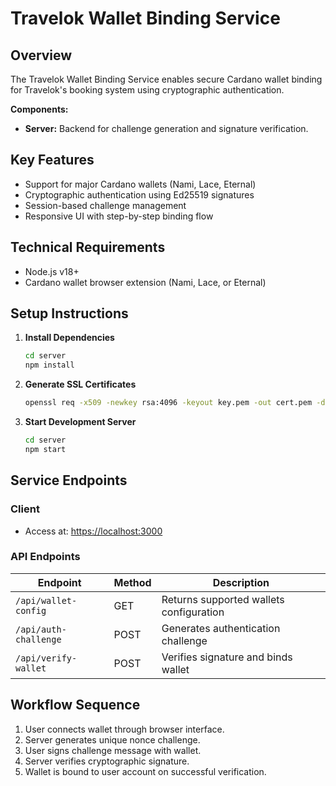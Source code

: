 # Travelok Wallet Binding Service

## Overview

The Travelok Wallet Binding Service enables secure Cardano wallet binding for Travelok's booking system using cryptographic authentication.

**Components:**
- **Server:** Backend for challenge generation and signature verification.

## Key Features

- Support for major Cardano wallets (Nami, Lace, Eternal)
- Cryptographic authentication using Ed25519 signatures
- Session-based challenge management
- Responsive UI with step-by-step binding flow

## Technical Requirements

- Node.js v18+
- Cardano wallet browser extension (Nami, Lace, or Eternal)

## Setup Instructions

1. **Install Dependencies**
    ```bash
    cd server
    npm install
    ```

2. **Generate SSL Certificates**
    ```bash
    openssl req -x509 -newkey rsa:4096 -keyout key.pem -out cert.pem -days 365 -nodes
    ```

3. **Start Development Server**
    ```bash
    cd server
    npm start
    ```

## Service Endpoints

### Client

- Access at: [https://localhost:3000](https://localhost:3000)

### API Endpoints

| Endpoint               | Method | Description                              |
|------------------------|--------|------------------------------------------|
| `/api/wallet-config`   | GET    | Returns supported wallets configuration  |
| `/api/auth-challenge`  | POST   | Generates authentication challenge       |
| `/api/verify-wallet`   | POST   | Verifies signature and binds wallet      |

## Workflow Sequence

1. User connects wallet through browser interface.
2. Server generates unique nonce challenge.
3. User signs challenge message with wallet.
4. Server verifies cryptographic signature.
5. Wallet is bound to user account on successful verification.
